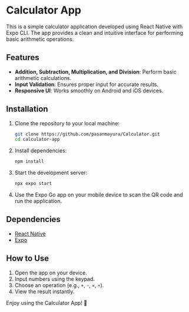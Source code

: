 
# Calculator App

This is a simple calculator application developed using React Native with Expo CLI. The app provides a clean and intuitive interface for performing basic arithmetic operations.

## Features
- **Addition, Subtraction, Multiplication, and Division**: Perform basic arithmetic calculations.
- **Input Validation**: Ensures proper input for accurate results.
- **Responsive UI**: Works smoothly on Android and iOS devices.

## Installation

1. Clone the repository to your local machine:
   ```bash
   git clone https://github.com/pasanmayura/Calculator.git
   cd calculator-app
   ```

2. Install dependencies:
   ```bash
   npm install
   ```

3. Start the development server:
   ```bash
   npx expo start
   ```

4. Use the Expo Go app on your mobile device to scan the QR code and run the application.


## Dependencies
- [React Native](https://reactnative.dev/)
- [Expo](https://expo.dev/)

## How to Use
1. Open the app on your device.
2. Input numbers using the keypad.
3. Choose an operation (e.g., `+`, `-`, `×`, `÷`).
4. View the result instantly.

Enjoy using the Calculator App! 🎉
